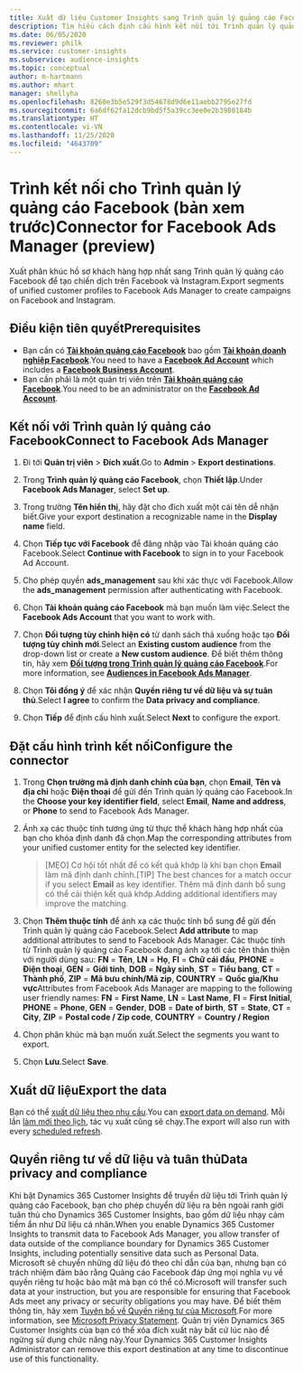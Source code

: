 ```yaml
---
title: Xuất dữ liệu Customer Insights sang Trình quản lý quảng cáo Facebook
description: Tìm hiểu cách định cấu hình kết nối tới Trình quản lý quảng cáo Facebook.
ms.date: 06/05/2020
ms.reviewer: philk
ms.service: customer-insights
ms.subservice: audience-insights
ms.topic: conceptual
author: m-hartmann
ms.author: mhart
manager: shellyha
ms.openlocfilehash: 8260e3b5e529f3d54678d9d6e11aebb2795e27fd
ms.sourcegitcommit: 6a6df62fa12dcb9bd5f5a39cc3ee0e2b3988184b
ms.translationtype: HT
ms.contentlocale: vi-VN
ms.lasthandoff: 11/25/2020
ms.locfileid: "4643709"
---
```

# <a name="connector-for-facebook-ads-manager-preview"></a><span data-ttu-id="a4b36-103">Trình kết nối cho Trình quản lý quảng cáo Facebook (bản xem trước)</span><span class="sxs-lookup"><span data-stu-id="a4b36-103">Connector for Facebook Ads Manager (preview)</span></span>

<span data-ttu-id="a4b36-104">Xuất phân khúc hồ sơ khách hàng hợp nhất sang Trình quản lý quảng cáo Facebook để tạo chiến dịch trên Facebook và Instagram.</span><span class="sxs-lookup"><span data-stu-id="a4b36-104">Export segments of unified customer profiles to Facebook Ads Manager to create campaigns on Facebook and Instagram.</span></span>

## <a name="prerequisites"></a><span data-ttu-id="a4b36-105">Điều kiện tiên quyết</span><span class="sxs-lookup"><span data-stu-id="a4b36-105">Prerequisites</span></span>

- <span data-ttu-id="a4b36-106">Bạn cần có [**Tài khoản quảng cáo Facebook**](https://www.facebook.com/business/learn/lessons/step-by-step-ads-manager-account) bao gồm [**Tài khoản doanh nghiệp Facebook**](https://business.facebook.com/).</span><span class="sxs-lookup"><span data-stu-id="a4b36-106">You need to have a [**Facebook Ad Account**](https://www.facebook.com/business/learn/lessons/step-by-step-ads-manager-account) which includes a [**Facebook Business Account**](https://business.facebook.com/).</span></span>
- <span data-ttu-id="a4b36-107">Bạn cần phải là một quản trị viên trên [**Tài khoản quảng cáo Facebook**](https://www.facebook.com/business/learn/lessons/step-by-step-ads-manager-account).</span><span class="sxs-lookup"><span data-stu-id="a4b36-107">You need to be an administrator on the [**Facebook Ad Account**](https://www.facebook.com/business/learn/lessons/step-by-step-ads-manager-account).</span></span>

## <a name="connect-to-facebook-ads-manager"></a><span data-ttu-id="a4b36-108">Kết nối với Trình quản lý quảng cáo Facebook</span><span class="sxs-lookup"><span data-stu-id="a4b36-108">Connect to Facebook Ads Manager</span></span>

1. <span data-ttu-id="a4b36-109">Đi tới **Quản trị viên** > **Đích xuất**.</span><span class="sxs-lookup"><span data-stu-id="a4b36-109">Go to **Admin** > **Export destinations**.</span></span>

1. <span data-ttu-id="a4b36-110">Trong **Trình quản lý quảng cáo Facebook**, chọn **Thiết lập**.</span><span class="sxs-lookup"><span data-stu-id="a4b36-110">Under **Facebook Ads Manager**, select **Set up**.</span></span>

1. <span data-ttu-id="a4b36-111">Trong trường **Tên hiển thị**, hãy đặt cho đích xuất một cái tên dễ nhận biết.</span><span class="sxs-lookup"><span data-stu-id="a4b36-111">Give your export destination a recognizable name in the **Display name** field.</span></span>

1. <span data-ttu-id="a4b36-112">Chọn **Tiếp tục với Facebook** để đăng nhập vào Tài khoản quảng cáo Facebook.</span><span class="sxs-lookup"><span data-stu-id="a4b36-112">Select **Continue with Facebook** to sign in to your Facebook Ad Account.</span></span>

1. <span data-ttu-id="a4b36-113">Cho phép quyền **ads_management** sau khi xác thực với Facebook.</span><span class="sxs-lookup"><span data-stu-id="a4b36-113">Allow the **ads_management** permission after authenticating with Facebook.</span></span>

1. <span data-ttu-id="a4b36-114">Chọn **Tài khoản quảng cáo Facebook** mà bạn muốn làm việc.</span><span class="sxs-lookup"><span data-stu-id="a4b36-114">Select the **Facebook Ads Account** that you want to work with.</span></span>

1. <span data-ttu-id="a4b36-115">Chọn **Đối tượng tùy chỉnh hiện có** từ danh sách thả xuống hoặc tạo **Đối tượng tùy chỉnh mới**.</span><span class="sxs-lookup"><span data-stu-id="a4b36-115">Select an **Existing custom audience** from the drop-down list or create a **New custom audience**.</span></span> <span data-ttu-id="a4b36-116">Để biết thêm thông tin, hãy xem [**Đối tượng trong Trình quản lý quảng cáo Facebook**](https://www.facebook.com/business/help/744354708981227?id=2469097953376494).</span><span class="sxs-lookup"><span data-stu-id="a4b36-116">For more information, see [**Audiences in Facebook Ads Manager**](https://www.facebook.com/business/help/744354708981227?id=2469097953376494).</span></span>

1. <span data-ttu-id="a4b36-117">Chọn **Tôi đồng ý** để xác nhận **Quyền riêng tư về dữ liệu và sự tuân thủ**.</span><span class="sxs-lookup"><span data-stu-id="a4b36-117">Select **I agree** to confirm the **Data privacy and compliance**.</span></span>

1. <span data-ttu-id="a4b36-118">Chọn **Tiếp** để định cấu hình xuất.</span><span class="sxs-lookup"><span data-stu-id="a4b36-118">Select **Next** to configure the export.</span></span>

## <a name="configure-the-connector"></a><span data-ttu-id="a4b36-119">Đặt cấu hình trình kết nối</span><span class="sxs-lookup"><span data-stu-id="a4b36-119">Configure the connector</span></span>

1. <span data-ttu-id="a4b36-120">Trong **Chọn trường mã định danh chính của bạn**, chọn **Email**, **Tên và địa chỉ** hoặc **Điện thoại** để gửi đến Trình quản lý quảng cáo Facebook.</span><span class="sxs-lookup"><span data-stu-id="a4b36-120">In the **Choose your key identifier field**, select **Email**, **Name and address**, or **Phone** to send to Facebook Ads Manager.</span></span>

1. <span data-ttu-id="a4b36-121">Ánh xạ các thuộc tính tương ứng từ thực thể khách hàng hợp nhất của bạn cho khóa định danh đã chọn.</span><span class="sxs-lookup"><span data-stu-id="a4b36-121">Map the corresponding attributes from your unified customer entity for the selected key identifier.</span></span>
   > <span data-ttu-id="a4b36-122">[MẸO] Cơ hội tốt nhất để có kết quả khớp là khi bạn chọn **Email** làm mã định danh chính.</span><span class="sxs-lookup"><span data-stu-id="a4b36-122">[TIP] The best chances for a match occur if you select **Email** as key identifier.</span></span> <span data-ttu-id="a4b36-123">Thêm mã định danh bổ sung có thể cải thiện kết quả khớp.</span><span class="sxs-lookup"><span data-stu-id="a4b36-123">Adding additional identifiers may improve the matching.</span></span>

1. <span data-ttu-id="a4b36-124">Chọn **Thêm thuộc tính** để ánh xạ các thuộc tính bổ sung để gửi đến Trình quản lý quảng cáo Facebook.</span><span class="sxs-lookup"><span data-stu-id="a4b36-124">Select **Add attribute** to map additional attributes to send to Facebook Ads Manager.</span></span> <span data-ttu-id="a4b36-125">Các thuộc tính từ Trình quản lý quảng cáo Facebook đang ánh xạ tới các tên thân thiện với người dùng sau: **FN** = **Tên**, **LN** = **Họ**, **FI** = **Chữ cái đầu**, **PHONE** = **Điện thoại**, **GEN** = **Giới tính**, **DOB** = **Ngày sinh**, **ST** = **Tiểu bang**, **CT** = **Thành phố**, **ZIP** = **Mã bưu chính/Mã zip**, **COUNTRY** = **Quốc gia/Khu vực**</span><span class="sxs-lookup"><span data-stu-id="a4b36-125">Attributes from Facebook Ads Manager are mapping to the following user friendly names: **FN** = **First Name**, **LN** = **Last Name**, **FI** = **First Initial**, **PHONE** = **Phone**, **GEN** = **Gender**, **DOB** = **Date of birth**, **ST** = **State**, **CT** = **City**, **ZIP** = **Postal code / Zip code**, **COUNTRY** = **Country / Region**</span></span>

1. <span data-ttu-id="a4b36-126">Chọn phân khúc mà bạn muốn xuất.</span><span class="sxs-lookup"><span data-stu-id="a4b36-126">Select the segments you want to export.</span></span>

1. <span data-ttu-id="a4b36-127">Chọn **Lưu**.</span><span class="sxs-lookup"><span data-stu-id="a4b36-127">Select **Save**.</span></span>

## <a name="export-the-data"></a><span data-ttu-id="a4b36-128">Xuất dữ liệu</span><span class="sxs-lookup"><span data-stu-id="a4b36-128">Export the data</span></span>

<span data-ttu-id="a4b36-129">Bạn có thể [xuất dữ liệu theo nhu cầu](export-destinations.md).</span><span class="sxs-lookup"><span data-stu-id="a4b36-129">You can [export data on demand](export-destinations.md).</span></span> <span data-ttu-id="a4b36-130">Mỗi lần [làm mới theo lịch](system.md#schedule-tab), tác vụ xuất cũng sẽ chạy.</span><span class="sxs-lookup"><span data-stu-id="a4b36-130">The export will also run with every [scheduled refresh](system.md#schedule-tab).</span></span>

## <a name="data-privacy-and-compliance"></a><span data-ttu-id="a4b36-131">Quyền riêng tư về dữ liệu và tuân thủ</span><span class="sxs-lookup"><span data-stu-id="a4b36-131">Data privacy and compliance</span></span>

<span data-ttu-id="a4b36-132">Khi bật Dynamics 365 Customer Insights để truyền dữ liệu tới Trình quản lý quảng cáo Facebook, bạn cho phép chuyển dữ liệu ra bên ngoài ranh giới tuân thủ cho Dynamics 365 Customer Insights, bao gồm dữ liệu nhạy cảm tiềm ẩn như Dữ liệu cá nhân.</span><span class="sxs-lookup"><span data-stu-id="a4b36-132">When you enable Dynamics 365 Customer Insights to transmit data to Facebook Ads Manager, you allow transfer of data outside of the compliance boundary for Dynamics 365 Customer Insights, including potentially sensitive data such as Personal Data.</span></span> <span data-ttu-id="a4b36-133">Microsoft sẽ chuyển những dữ liệu đó theo chỉ dẫn của bạn, nhưng bạn có trách nhiệm đảm bảo rằng Quảng cáo Facebook đáp ứng mọi nghĩa vụ về quyền riêng tư hoặc bảo mật mà bạn có thể có.</span><span class="sxs-lookup"><span data-stu-id="a4b36-133">Microsoft will transfer such data at your instruction, but you are responsible for ensuring that Facebook Ads meet any privacy or security obligations you may have.</span></span> <span data-ttu-id="a4b36-134">Để biết thêm thông tin, hãy xem [Tuyên bố về Quyền riêng tư của Microsoft](https://go.microsoft.com/fwlink/?linkid=396732).</span><span class="sxs-lookup"><span data-stu-id="a4b36-134">For more information, see [Microsoft Privacy Statement](https://go.microsoft.com/fwlink/?linkid=396732).</span></span>
<span data-ttu-id="a4b36-135">Quản trị viên Dynamics 365 Customer Insights của bạn có thể xóa đích xuất này bất cứ lúc nào để ngừng sử dụng chức năng này.</span><span class="sxs-lookup"><span data-stu-id="a4b36-135">Your Dynamics 365 Customer Insights Administrator can remove this export destination at any time to discontinue use of this functionality.</span></span>
